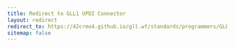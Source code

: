 ```yaml
---
title: Redirect to GLL1 UPDI Connector
layout: redirect
redirect_to: https://42crmo4.github.io/gll.wf/standards/programmers/GLL1-UPDI_programming_interface_connector.html
sitemap: false
---
```

